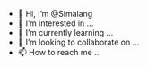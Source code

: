 - 👋 Hi, I’m @Simalang
- 👀 I’m interested in ...
- 🌱 I’m currently learning ...
- 💞️ I’m looking to collaborate on ...
- 📫 How to reach me ...

<!---
Simalang/Simalang is a ✨ special ✨ repository because its `README.md` (this file) appears on your GitHub profile.
You can click the Preview link to take a look at your changes.
--->
